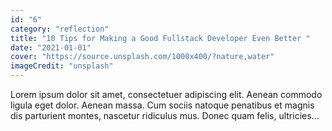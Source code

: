```yaml
---
id: "6"
category: "reflection"
title: "10 Tips for Making a Good Fullstack Developer Even Better "
date: "2021-01-01"
cover: "https://source.unsplash.com/1000x400/?nature,water"
imageCredit: "unsplash"
---
```


Lorem ipsum dolor sit amet, consectetuer adipiscing elit. Aenean commodo ligula eget dolor. Aenean massa. Cum sociis natoque penatibus et magnis dis parturient montes, nascetur ridiculus mus. Donec quam felis, ultricies...
